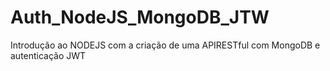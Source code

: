 # Auth_NodeJS_MongoDB_JTW
Introdução ao NODEJS com a criação de uma APIRESTful com MongoDB e autenticação JWT
